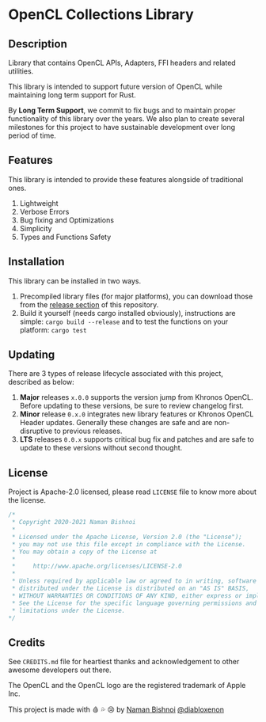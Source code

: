 # OpenCL Collections Library

## Description

Library that contains OpenCL APIs, Adapters, FFI headers and related utilities.

This library is intended to support future version of OpenCL while maintaining long term support for Rust.

By **Long Term Support**, we commit to fix bugs and to maintain proper functionality of this library over the years. We also plan to create several milestones for this project to have sustainable development over long period of time.

## Features

This library is intended to provide these features alongside of traditional ones.

1. Lightweight
2. Verbose Errors
3. Bug fixing and Optimizations
4. Simplicity
5. Types and Functions Safety

## Installation

This library can be installed in two ways.

1. Precompiled library files (for major platforms), you can download those from the [release section](https://github.com/diabloxenon/opencl/releases/) of this repository.
2. Build it yourself (needs cargo installed obviously), instructions are simple: `cargo build --release` and to test the functions on your platform: `cargo test`

## Updating

There are 3 types of release lifecycle associated with this project, described as below:

1. **Major** releases `x.0.0` supports the version jump from Khronos OpenCL. Before updating to these versions, be sure to review changelog first.
2. **Minor** release `0.x.0` integrates new library features or Khronos OpenCL Header updates. Generally these changes are safe and are non-disruptive to previous releases.
3. **LTS** releases `0.0.x` supports critical bug fix and patches and are safe to update to these versions without second thought.

## License

Project is Apache-2.0 licensed, please read `LICENSE` file to know more about the license.

```rust
/*
 * Copyright 2020-2021 Naman Bishnoi
 *
 * Licensed under the Apache License, Version 2.0 (the "License");
 * you may not use this file except in compliance with the License.
 * You may obtain a copy of the License at
 *
 *     http://www.apache.org/licenses/LICENSE-2.0
 *
 * Unless required by applicable law or agreed to in writing, software
 * distributed under the License is distributed on an "AS IS" BASIS,
 * WITHOUT WARRANTIES OR CONDITIONS OF ANY KIND, either express or implied.
 * See the License for the specific language governing permissions and
 * limitations under the License.
*/
```

## Credits

See `CREDITS.md` file for heartiest thanks and acknowledgement to other awesome developers out there.

The OpenCL and the OpenCL logo are the registered trademark of Apple Inc.

This project is made with 🩸 💦 😢 by [Naman Bishnoi](https://twitter.com/namanbishnoi) [@diabloxenon](https://twitter.com/diabloxenon)
